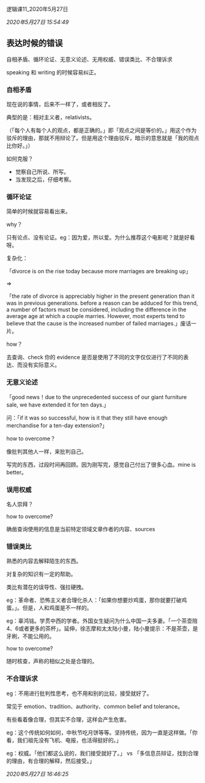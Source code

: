 逻辑课11_2020年5月27日

*2020年5月27日 15:54:49*

## 表达时候的错误

自相矛盾、循环论证、无意义论述、无用权威、错误类比、不合理诉求

speaking 和 writing 的时候容易纠正。

### 自相矛盾

现在说的事情，后来不一样了，或者相反了。

典型的是：相对主义者，relativists。

（「每个人有每个人的观点，都是正确的。」即「观点之间是等价的。」用这个作为驳斥的理由，那就不用辩论了。但是用这个理由驳斥，暗示的意思就是「我的观点比你好。」）



如何克服？

- 觉察自己所说、所写。
- 当发现之后，仔细考察。



### 循环论证

简单的时候就容易看出来。

why？

只有论点、没有论证。eg：因为爱，所以爱。为什么推荐这个电影呢？就是好看呀。



复杂化：

「divorce is on the rise today because more marriages are breaking up」

=>

「the rate of divorce is appreciably higher in the present generation than it was in previous generations. before a reason can be adduced for this trend, a number of factors must be considered, including the difference in the average age at which a couple marries. However, most experts tend to believe that the cause is the increased number of failed marriages.」废话一片。



how？

去查询、check 你的 evidence 是否是使用了不同的文字仅仅进行了不同的表达、而没有实际意义。



### 无意义论述

「good news！due to the unprecedented success of our giant furniture sale, we have extended it for ten days.」

问：「if it was so successful, how is it that they still have enough merchandise for a ten-day extension?」



how to overcome？

像批判其他人一样，来批判自己。

写完的东西，过段时间再回顾。因为刚写完，感觉自己付出了很多心血。mine is better。



### 误用权威

名人崇拜？



how to overcome?

确凿查询使用的信息是当前特定领域文章作者的内容、sources




### 错误类比

熟悉的内容去解释陌生的东西。

对复杂的知识有一定的帮助。



类比有潜在的误导性、强拉硬拽。

eg：革命者、恐怖主义者合理化杀人：「如果你想要炒鸡蛋，那你就要打破鸡蛋。」。但是，人和鸡蛋是不一样的。

eg：辜鸿铭。学贯中西的学者。外国女生疑问为什么中国一夫多妻。「一个茶壶陪4、6或者更多的茶杯」。延伸，徐志摩和太太陆小曼，陆小曼提示：不是茶壶，是牙刷，不能公用的。



how to  overcome?

随时核查，声称的相似之处是合理的。



### 不合理诉求

eg：不用进行批判性思考，也不用和别的比较，接受就好了。

常见于 emotion、tradition、authority、common belief and tolerance。



有些看着像合理，但其实不合理，这样会产生危害。



eg：这个传统如何如何，中秋节吃月饼等等。坚持传统，因为一直是这样做。「你看，我们祖先没有飞机、电报，也活得挺好的。」



eg：权威。「他们都这么说的，我们接受就好了。」 vs 「多信息员辩证，找到合理的理由，有合理的解释，然后接受。」



*2020年5月27日 16:46:25*
